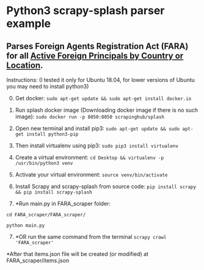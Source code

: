 # Python3 scrapy-splash parser example

## Parses Foreign Agents Registration Act (FARA) for all [Active Foreign Principals by Country or Location](https://efile.fara.gov/pls/apex/f?p=185:130:0::NO:RP,130:P130_DATERANGE:N).

Instructions: 
(I tested it only for Ubuntu 18.04, for lower versions of Ubuntu you may need to install python3)

0. Get docker:
`sudo apt-get update && sudo apt-get install docker.io`

1. Run splash docker image 
(Downloading docker image if there is no such image):
`sudo docker run -p 8050:8050 scrapinghub/splash`

2. Open new terminal and install pip3:
`sudo apt-get update && sudo apt-get install python3-pip`

3. Then install virtualenv using pip3:
`sudo pip3 install virtualenv`

4. Create a virtual environment:
`cd Desktop && virtualenv -p /usr/bin/python3 venv`

5. Activate your virtual environment:
`source venv/bin/activate`

6. Install Scrapy and scrapy-splash from source code:
`pip install scrapy && pip install scrapy-splash`

7. *Run main.py in FARA_scraper folder:

`cd FARA_scraper/FARA_scraper/`

`python main.py`

7. *OR run the same command from the terminal
`scrapy crawl 'FARA_scraper'`

*After that items.json file will be created (or modified) at FARA_scraper/items.json
